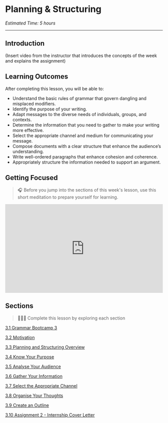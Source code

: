 # Planning & Structuring
*Estimated Time: 5 hours*

---
## Introduction
(Insert video from the instructor that introduces the concepts of the week and explains the assignment)

## Learning Outcomes

After completing this lesson, you will be able to:
- Understand the basic rules of grammar that govern dangling and misplaced modifiers.
- Identify the purpose of your writing.
- Adapt messages to the diverse needs of individuals, groups, and contexts.
- Determine the information that you need to gather to make your writing more effective.
- Select the appropriate channel and medium for communicating your message.
- Compose documents with a clear structure that enhance the audience’s understanding.
- Write well-ordered paragraphs that enhance cohesion and coherence.
- Appropriately structure the information needed to support an argument.


## Getting Focused

>🎧 Before you jump into the sections of this week's lesson, use this short meditation to prepare yourself for learning. 

<div style="position: relative; padding-bottom: 56.25%; height: 0;"><iframe src="https://www.youtube.com/embed/LAFhiiDfii0" title="YouTube video player" frameborder="0" allow="accelerometer; autoplay; clipboard-write; encrypted-media; gyroscope; picture-in-picture" allowfullscreen style="position: absolute; top: 0; left: 0; width: 100%; height: 100%;"></iframe></div>

## Sections

> 👩🏿‍🏫 Complete this lesson by exploring each section

[3.1 Grammar Bootcamp 3](/communicating-for-success/planning-structuring/grammar-bootcamp-3.md)

[3.2 Motivation](/communicating-for-success/planning-structuring/motivation.md)

[3.3 Planning and Structuring Overview](/communicating-for-success/planning-structuring/planning-structuring-overview.md)

[3.4 Know Your Purpose](/communicating-for-success/planning-structuring/know-your-purpose.md)

[3.5 Analyse Your Audience](/communicating-for-success/planning-structuring/analyse-your-audience.md)

[3.6 Gather Your Information](/communicating-for-success/planning-structuring/gather-your-information.md)

[3.7 Select the Appropriate Channel](/communicating-for-success/planning-structuring/select-the-appropriate-channel.md)

[3.8 Organise Your Thoughts](/communicating-for-success/planning-structuring/organising-patterns.md)

[3.9 Create an Outline](/communicating-for-success/planning-structuring/creating-an-outline.md)

[3.10 Assignment 2 - Internship Cover Letter](/communicating-for-success/planning-structuring/assignment-2-internship-cover-letter.md)

